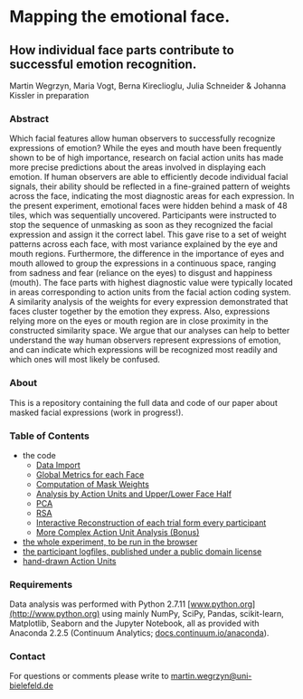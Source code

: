 # Mapping the emotional face.
## How individual face parts contribute to successful emotion recognition.

Martin Wegrzyn, Maria Vogt, Berna Kireclioglu, Julia Schneider & Johanna Kissler
in preparation

### Abstract

Which facial features allow human observers to successfully recognize expressions of emotion? While the eyes and mouth have been frequently shown to be of high importance, research on facial action units has made more precise predictions about the areas involved in displaying each emotion. If human observers are able to efficiently decode individual facial signals, their ability should be reflected in a fine-grained pattern of weights across the face, indicating the most diagnostic areas for each expression.
In the present experiment, emotional faces were hidden behind a mask of 48 tiles, which was sequentially uncovered. Participants were instructed to stop the sequence of unmasking as soon as they recognized the facial expression and assign it the correct label. This gave rise to a set of weight patterns across each face, with most variance explained by the eye and mouth regions. Furthermore, the difference in the importance of eyes and mouth allowed to group the expressions in a continuous space, ranging from sadness and fear (reliance on the eyes) to disgust and happiness (mouth). The face parts with highest diagnostic value were typically located in areas corresponding to action units from the facial action coding system.
A similarity analysis of the weights for every expression demonstrated that faces cluster together by the emotion they express. Also, expressions relying more on the eyes or mouth region are in close proximity in the constructed similarity space. We argue that our analyses can help to better understand the way human observers represent expressions of emotion, and can indicate which expressions will be recognized most readily and which ones will most likely be confused.

### About

This is a repository containing the full data and code of our paper about masked facial expressions (work in progress!).  

### Table of Contents


- the code
  - [Data Import](notebooks/code001_dataImport.ipynb)
  - [Global Metrics for each Face](notebooks/code002_globalMetrics.ipynb)
  - [Computation of Mask Weights](notebooks/code003_weighting.ipynb)
  - [Analysis by Action Units and Upper/Lower Face Half](notebooks/code004_actionUnits_and_upperLower.ipynb)
  - [PCA](notebooks/code005_principalComponentAnalysis.ipynb)
  - [RSA](notebooks/code006_representationalSimilarityAnalysis.ipynb)
  - [Interactive Reconstruction of each trial form every participant](notebooks/code007_interactivePlots.ipynb)
  - [More Complex Action Unit Analysis (Bonus)](notebooks/code008_actionUnits_interactive.ipynb)
- [the whole experiment, to be run in the browser](experiment/)
- [the participant logfiles, published under a public domain license](rawTables/)
- [hand-drawn Action Units](auLabels/)

### Requirements

Data analysis was performed with Python 2.7.11 [www.python.org](http://www.python.org) using mainly NumPy, SciPy, Pandas, scikit-learn, Matplotlib, Seaborn and the Jupyter Notebook, all as provided with Anaconda 2.2.5 (Continuum Analytics; [docs.continuum.io/anaconda](http://docs.continuum.io/anaconda)).

### Contact

For questions or comments please write to [martin.wegrzyn@uni-bielefeld.de](mailto:martin.wegrzyn@uni-bielefeld.de)
